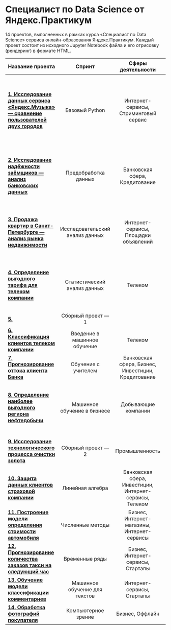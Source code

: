 # Специалист по Data Science от Яндекс.Практикум
14 проектов, выполненных в рамках курса «Специалист по Data Science» сервиса онлайн-образования Яндекс.Практикум. Каждый проект состоит из исходного Jupyter Notebook файла и его отрисовку (рендеринг) в формате HTML.

| Название проекта | Спринт | Сферы деятельности | Направление деятельности | Навыки и инструменты | Задачи проекта | Ключевые слова проекта |
| ------------- |:-------------:| :-----: | :-----: | :-----: | ----- | :-----: |
| **[1. Исследование данных сервиса «Яндекс.Музыка» — сравнение пользователей двух городов](base_python)** | Базовый Python | Интернет-сервисы, Стриминговый сервис | Data Analyst | Pandas, Python | На реальных данных Яндекс.Музыки c помощью библиотеки Pandas и её возможностей проверить данные и сравнить поведение и предпочтения пользователей двух столиц — Москвы и Санкт-Петербурга. | обработка данных, дубликаты, пропуски, логическая индексация, группировка, сортировка |
| **[2. Исследование надёжности заёмщиков — анализ банковских данных](data_preprocessing)** | Предобработка данных | Банковская сфера, Кредитование | Data Analyst, Финансовый аналитик | Pandas, Python, предобработка данных | На основе статистики о платёжеспособности клиентов исследовать влияет ли семейное положение и количество детей клиента на факт возврата кредита в срок | обработка данных, дубликаты, пропуски, категоризация, декомпозиция |
| **[3. Продажа квартир в Санкт-Петербурге — анализ рынка недвижимости](exploratory_data_analysis)** | Исследовательский анализ данных | Интернет-сервисы, Площадки объявлений | Data Analyst, Fraud-аналитик, Маркетинг-аналитик | Matplotlib, Pandas, Python, визуализация данных, исследовательский анализ данных, предобработка данных | Используя данные сервиса Яндекс.Недвижимость, определить рыночную стоимость объектов недвижимости и типичные параметры квартир | обработка данных, histogram, boxplot, scattermatrix, категоризация, scatterplot,  фрод-мониторинг |
| **[4. Определение выгодного тарифа для телеком компании](statistical_data_analysis)** | Статистический анализ данных | Телеком | Data Analyst, Маркетинг-аналитик, Продуктовый аналитик | Matplotlib, NumPy, Pandas, Python, SciPy, описательная статистика, проверка статистических гипотез | На основе данных клиентов оператора сотовой связи проанализировать поведение клиентов и поиск оптимального тарифа | обработка данных, histogram, boxplot, статистический тест, критерий Стьюдента |
| **[5.](stand_alone_project_1)** | Сборный проект — 1 | | | | | |
| **[6. Классификация клиентов телеком компании](introduction_to_machine_learning)** | Введение в машинное обучение | Телеком | Классификация, Машинное обучение | Matplotlib, Pandas, Python, Scikit-learn | На основе данных предложить клиенту тариф | классификация, подбор гиперпараметров, выбор модели МО |
| **[7. Прогнозирование оттока клиента Банка](supervised_learning)** | Обучение с учителем | Банковская сфера, Бизнес, Инвестиции, Кредитование | Классификация, Машинное обучение | Matplotlib, Pandas, Scikit-learn | На основе данных из банка определить клиент, который может уйти | классификация, подбор гиперпараметров, выбор модели МО |
| **[8. Определение наиболее выгодного региона нефтедобычи](machine_learning_in_business)** | Машинное обучение в бизнесе | Добывающие компании | Машинное обучение, Разработка бизнес-модели, Регррессия, Финансовый аналитик | Pandas, Scikit-learn, бутстреп | На основе данных геологической разведки выбрать район добычи нефти | регрессия, разработка бизнес-модели, бутстреп |
| **[9. Исследование технологического процесса очистки золота](stand_alone_project_2)** | Сборный проект — 2 | Промышленность | Аналитик (универсал), Машинное обучение | Matplotlib, NumPy, Pandas, Python, Scikit-learn, исследовательский анализ данных | Спрогнозировать концентрацию золота при проведении процесса очистки золота | анализ данных, регрессия, кастомные метрики |
| **[10. Защита данных клиентов страховой компании](cryptography)** | Линейная алгебра | Банковская сфера, Инвестиции, Интернет-сервисы, Телеком | Машинное обучение | NumPy, Python, Scikit-learn | Разработка модели анонимизации персональных данных | линейная алгебра, регрессия |
| **[11. Построение модели определения стоимости автомобиля](gradient_boosting)** | Численные методы | Бизнес, Интернет-магазины, Интернет-сервисы | Машинное обучение | Pandas, Python, lightgbm | Разработка системы рекомендации стоимости автомобиля на основе его описания | градиентный бустинг, регрессия |
| **[12. Прогнозирование количества заказов такси на следующий час](time_series)** | Временные ряды | Бизнес, Интернет-сервисы, Стартапы | Машинное обучение | Pandas, Python, Scikit-learn, statsmodels | Разработка системы предсказания объема заказа | временные ряды, регрессия, предсказания |
| **[13. Обучение модели классификации комментариев](machine_learning_for_texts)** | Машинное обучение для текстов | Интернет-сервисы, Стартапы | NLP, Машинное обучение | BERT, Pandas, Python, nltk, tf-idf | Определение токсичности комментарии | обработка естественного языка, NLP |
| **[14. Обработка фотографий покупателя](computer_vision)** | Компьютерное зрение | Бизнес, Оффлайн | Машинное обучение, CV | Python, Keras | Определение возраста по фотографии | обработка изображений, нейронные сети |
